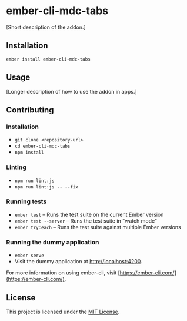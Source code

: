 ember-cli-mdc-tabs
==============================================================================

[Short description of the addon.]

Installation
------------------------------------------------------------------------------

```
ember install ember-cli-mdc-tabs
```


Usage
------------------------------------------------------------------------------

[Longer description of how to use the addon in apps.]


Contributing
------------------------------------------------------------------------------

### Installation

* `git clone <repository-url>`
* `cd ember-cli-mdc-tabs`
* `npm install`

### Linting

* `npm run lint:js`
* `npm run lint:js -- --fix`

### Running tests

* `ember test` – Runs the test suite on the current Ember version
* `ember test --server` – Runs the test suite in "watch mode"
* `ember try:each` – Runs the test suite against multiple Ember versions

### Running the dummy application

* `ember serve`
* Visit the dummy application at [http://localhost:4200](http://localhost:4200).

For more information on using ember-cli, visit [https://ember-cli.com/](https://ember-cli.com/).

License
------------------------------------------------------------------------------

This project is licensed under the [MIT License](LICENSE.md).
